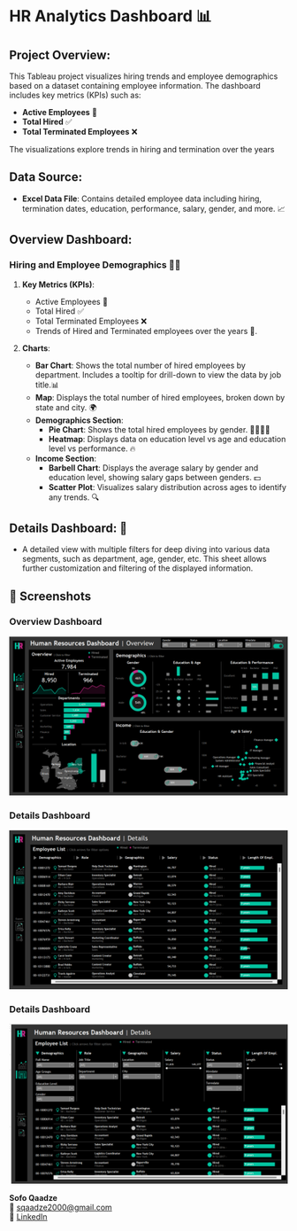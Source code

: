 # HR Analytics Dashboard 📊

## Project Overview:
This Tableau project visualizes hiring trends and employee demographics based on a dataset containing employee information. The dashboard includes key metrics (KPIs) such as:
- **Active Employees** 👥
- **Total Hired** ✅
- **Total Terminated Employees** ❌

The visualizations explore trends in hiring and termination over the years

## Data Source:
- **Excel Data File**: Contains detailed employee data including hiring, termination dates, education, performance, salary, gender, and more. 📈

## Overview Dashboard:

### Hiring and Employee Demographics 🧑‍💼
1. **Key Metrics (KPIs)**:
   - Active Employees 👥
   - Total Hired ✅
   - Total Terminated Employees ❌
   - Trends of Hired and Terminated employees over the years 📅.

2. **Charts**:
   - **Bar Chart**: Shows the total number of hired employees by department. Includes a tooltip for drill-down to view the data by job title.📊
   - **Map**: Displays the total number of hired employees, broken down by state and city. 🌍
   - **Demographics Section**:
     - **Pie Chart**: Shows the total hired employees by gender. 👨‍🦱👩‍🦰
     - **Heatmap**: Displays data on education level vs age and education level vs performance. 🔥
   - **Income Section**:
     - **Barbell Chart**: Displays the average salary by gender and education level, showing salary gaps between genders. 💵
     - **Scatter Plot**: Visualizes salary distribution across ages to identify any trends. 🔍

## Details Dashboard: 📝
- A detailed view with multiple filters for deep diving into various data segments, such as department, age, gender, etc. This sheet allows further customization and filtering of the displayed information.


## 📸 Screenshots  

###  Overview Dashboard  
![Overview](https://github.com/sofoq/Tableau_HR-Dashboard/blob/main/Overview.png)  

### Details Dashboard  
![Details](https://github.com/sofoq/Tableau_HR-Dashboard/blob/main/Details.png)  

### Details Dashboard  
![Details](https://github.com/sofoq/Tableau_HR-Dashboard/blob/main/Details_1.png)



**Sofo Qaadze**  
📧 sqaadze2000@gmail.com  
🔗 [LinkedIn](https://www.linkedin.com/in/sofo-qaadze-ba7895205/)  


